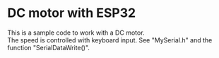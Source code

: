 # DC motor with ESP32
This is a sample code to work with a DC motor. <br /> 
The speed is controlled with keyboard input. See "MySerial.h" and the function "SerialDataWrite()". <br />
